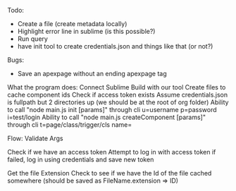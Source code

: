 Todo:
- Create a file (create metadata locally)
- Highlight error line in sublime (is this possible?)
- Run query
- have init tool to create credentials.json and things like that (or not?)

Bugs:
- Save an apexpage without an ending apexpage tag


What the program does:
Connect Sublime Build with our tool
Create files to cache component ids
Check if access token exists
Assume credentials.json is fullpath but 2 directories up (we should be at the root of org folder)
Ability to call "node main.js init [params]" through cli
u=username p=password i=test/login
Ability to call "node main.js createComponent [params]" through cli
t=page/class/trigger/cls name=


Flow:
Validate Args

Check if we have an access token
Attempt to log in with access token
if failed, log in using credentials and save new token

Get the file Extension
Check to see if we have the Id of the file cached somewhere (should be saved as FileName.extension => ID)

